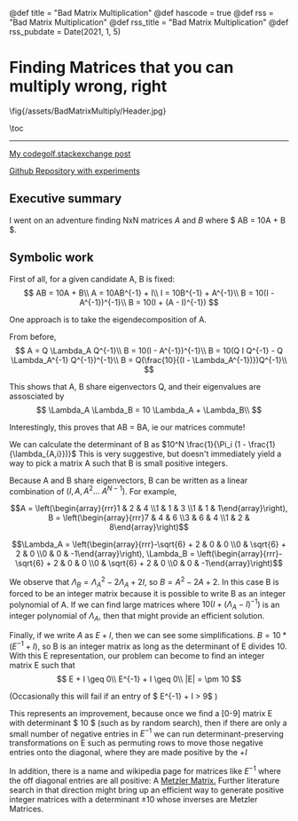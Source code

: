 @def title = "Bad Matrix Multiplication"
@def hascode = true
@def rss = "Bad Matrix Multiplication"
@def rss_title = "Bad Matrix Multiplication"
@def rss_pubdate = Date(2021, 1, 5)

# Finding Matrices that you can multiply wrong, right

  \fig{/assets/BadMatrixMultiply/Header.jpg}

\toc

---

[My codegolf.stackexchange post](https://codegolf.stackexchange.com/questions/211918/bad-matrix-multiplication-that-gives-the-right-answer)

[Github Repository with experiments](https://github.com/HastingsGreer/badMatrixMultiplication)

## Executive summary

I went on an adventure finding NxN matrices $A$ and $B$ where $ AB = 10A + B $.

## Symbolic work

First of all, for a given candidate A, B is fixed:
$$ AB = 10A + B\\    A = 10AB^{-1} + I\\    I = 10B^{-1} + A^{-1}\\    B = 10(I - A^{-1})^{-1}\\    B = 10(I + (A - I)^{-1}) $$

One approach is to take the eigendecomposition of A.

From before, 
$$    A = Q \Lambda_A Q^{-1}\\    B = 10(I - A^{-1})^{-1}\\    B = 10(Q I Q^{-1} - Q \Lambda_A^{-1} Q^{-1})^{-1}\\    B = Q(\frac{10}{(I - \Lambda_A^{-1})})Q^{-1}\\ $$ 

This shows that A, B share eigenvectors Q, and their eigenvalues are assosciated by
$$    \Lambda_A \Lambda_B = 10 \Lambda_A + \Lambda_B\\ $$

Interestingly, this proves that AB = BA, ie our matrices commute!

We can calculate the determinant of B as $10^N \frac{1}{\Pi_i (1 - \frac{1}{\lambda_{A,i}})}$
This is very suggestive, but doesn't immediately yield a way to pick a matrix A such that B is small positive integers.

Because A and B share eigenvectors, B can be written as a linear combination of $(I, A, A^2 ... ~ A^{N-1})$. For example, 

$$A = \left(\begin{array}{rrr}1 & 2 & 4 \\1 & 1 & 3 \\1 & 1 & 1\end{array}\right), B = \left(\begin{array}{rrr}7 & 4 & 6 \\3 & 6 & 4 \\1 & 2 & 8\end{array}\right)$$

$$\Lambda_A = \left(\begin{array}{rrr}-\sqrt{6} + 2 & 0 & 0 \\0 & \sqrt{6} + 2 & 0 \\0 & 0 & -1\end{array}\right), \Lambda_B = \left(\begin{array}{rrr}-\sqrt{6} + 2 & 0 & 0 \\0 & \sqrt{6} + 2 & 0 \\0 & 0 & -1\end{array}\right)$$

We observe that $\Lambda_B = \Lambda_A^2 - 2 \Lambda_A + 2I$, so $B = A^2 - 2A + 2$. In this case B is forced to be an integer matrix because it is possible to write B as an integer polynomial of A. 
If we can find large matrices where $10(I + (\Lambda_A - I)^{-1})$ is an integer polynomial of $\Lambda_A$, then that might provide an efficient solution. 

Finally, if we write $A$ as $E + I$, then we can see some simplifications. 
$B = 10 * (E^{-1} + I)$, so B is an integer matrix as long as the determinant of E divides 10. 
With this E representation, our problem can become to find an integer matrix E such that
$$    E + I \geq 0\\    E^{-1} + I \geq 0\\    |E| = \pm 10 $$

(Occasionally this will fail if an entry of $ E^{-1} + I > 9$ )

This represents an improvement, because once we find a [0-9] matrix E with determinant $ 10 $ (such as by random search), then if there are only a small number of negative entries in $E^{-1}$ we can run determinant-preserving transformations on E such as permuting rows to move those negative entries onto the diagonal, where they are made positive by the $+I$

In addition, there is a name and wikipedia page for matrices like $E^{-1}$ where the off diagonal entries are all positive: A [Metzler Matrix.][2] Further literature search in that direction might bring up an efficient way to generate positive integer matrices with a determinant $\pm 10$ whose inverses are Metzler Matrices.


  [2]: https://en.wikipedia.org/wiki/Metzler_matrix

